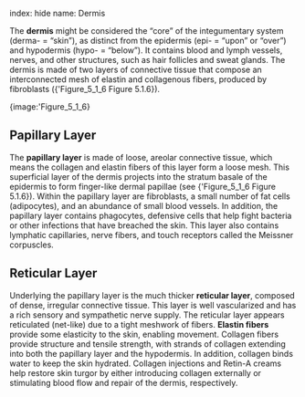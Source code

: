 index: hide
name: Dermis

The  **dermis** might be considered the “core” of the integumentary system (derma- = “skin”), as distinct from the epidermis (epi- = “upon” or “over”) and hypodermis (hypo- = “below”). It contains blood and lymph vessels, nerves, and other structures, such as hair follicles and sweat glands. The dermis is made of two layers of connective tissue that compose an interconnected mesh of elastin and collagenous fibers, produced by fibroblasts ({'Figure_5_1_6 Figure 5.1.6}).


{image:'Figure_5_1_6}
        

## Papillary Layer

The  **papillary layer** is made of loose, areolar connective tissue, which means the collagen and elastin fibers of this layer form a loose mesh. This superficial layer of the dermis projects into the stratum basale of the epidermis to form finger-like dermal papillae (see {'Figure_5_1_6 Figure 5.1.6}). Within the papillary layer are fibroblasts, a small number of fat cells (adipocytes), and an abundance of small blood vessels. In addition, the papillary layer contains phagocytes, defensive cells that help fight bacteria or other infections that have breached the skin. This layer also contains lymphatic capillaries, nerve fibers, and touch receptors called the Meissner corpuscles.

## Reticular Layer

Underlying the papillary layer is the much thicker  **reticular layer**, composed of dense, irregular connective tissue. This layer is well vascularized and has a rich sensory and sympathetic nerve supply. The reticular layer appears reticulated (net-like) due to a tight meshwork of fibers.  **Elastin fibers** provide some elasticity to the skin, enabling movement. Collagen fibers provide structure and tensile strength, with strands of collagen extending into both the papillary layer and the hypodermis. In addition, collagen binds water to keep the skin hydrated. Collagen injections and Retin-A creams help restore skin turgor by either introducing collagen externally or stimulating blood flow and repair of the dermis, respectively.
